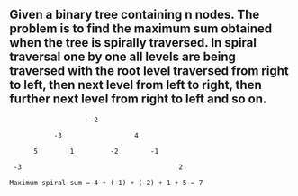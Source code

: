 ## Given a binary tree containing n nodes. The problem is to find the maximum sum obtained when the tree is spirally traversed. In spiral traversal one by one all levels are being traversed with the root level traversed from right to left, then next level from left to right, then further next level from right to left and so on.

```
                    -2
                    
           -3                  4
             
      5        1         -2        -1
      
 -3                                       2

Maximum spiral sum = 4 + (-1) + (-2) + 1 + 5 = 7
```
